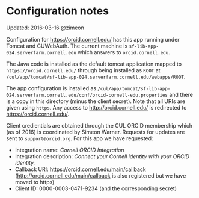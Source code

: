 # Configuration notes 

Updated: 2016-03-16 @zimeon

Configuration for <https://orcid.cornell.edu/> has this app running under Tomcat and CUWebAuth. The current machine is `sf-lib-app-024.serverfarm.cornell.edu` which answers to `orcid.cornell.edu`. 

The Java code is installed as the default tomcat application mapped to `https://orcid.cornell.edu/` through being installed as `ROOT` at `/cul/app/tomcat/sf-lib-app-024.serverfarm.cornell.edu/webapps/ROOT`.

The app configuration is installed as `/cul/app/tomcat/sf-lib-app-024.serverfarm.cornell.edu/conf/orcid-cornell-edu.properties` and there is a copy in this directory (minus the client secret). Note that all URIs are given using `https`. Any access to <http://orcid.cornell.edu/> is redirected to <https://orcid.cornell.edu/>.

Client credientials are obtained through the CUL ORCID membership which (as of 2016) is coordinated by Simeon Warner. Requests for updates are sent to `support@orcid.org`. For this app we have requested:

  * Integration name: _Cornell ORCID Integration_
  * Integration description: _Connect your Cornell identity with your ORCID identity._
  * Callback URI: https://orcid.cornell.edu/main/callback  (http://orcid.cornell.edu/main/callback is also registered but we have moved to https)
  * Client ID: 0000-0003-0471-9234 (and the corresponding secret)

